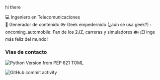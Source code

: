 hi  there 

:computer: Ingeniero  en Telecomunicaciones  
:pencil: Generador de contenido 
:eyeglasses: Geek empedernido (¿aún se usa geek?) 
: oncoming_automobile: Fan de los 2JZ, carreras y simuladores 
:family: ¡El inge más feliz del mundo!

### Vias de contacto 


![Python Version from PEP 621 TOML](https://img.shields.io/python/required-version-toml?tomlFilePath=https%3A%2F%2Fwww.linkedin.com%2Fin%2Furiel-perez-hernandez-2217961b7%2F)


![GitHub commit activity](https://img.shields.io/github/commit-activity/m/urielcho1/urielcho1)

